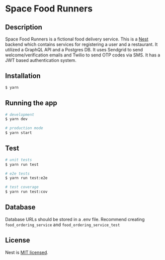 # Space Food Runners

## Description

Space Food Runners is a fictional food delivery service. This is a [Nest](https://github.com/nestjs/nest) backend which contains services for registering a user and a restaurant. It utilized a GraphQL API and a Postgres DB. It uses Sendgrid to send welcome/verification emails and Twilio to send OTP codes via SMS. It has a JWT based authentication system.

## Installation

```bash
$ yarn
```

## Running the app

```bash
# development
$ yarn dev

# production mode
$ yarn start
```

## Test

```bash
# unit tests
$ yarn run test

# e2e tests
$ yarn run test:e2e

# test coverage
$ yarn run test:cov
```

## Database

Database URLs should be stored in a .env file. Recommend creating `food_ordering_service` and `food_ordering_service_test`

## License

Nest is [MIT licensed](LICENSE).
